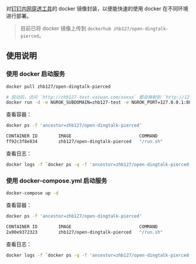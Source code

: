 对[钉钉内网穿透工具](https://open-doc.dingtalk.com/microapp/debug/ucof2g)的 docker 镜像封装，以便能快速的使用 docker 在不同环境进行部署。

> 目前已将 docker 镜像上传到 `dockerhub zhb127/open-dingtalk-pierced`。

## 使用说明

### 使用 docker 启动服务

```bash
docker pull zhb127/open-dingtalk-pierced

# 启动后，访问 `http://zhb127-test.vaiwan.com/xxxxx` 都会映射到 `http://127.0.0.1:8081/xxxxx`。
docker run -d -e NGROK_SUBDOMAIN=zhb127-test -e NGROK_PORT=127.0.0.1:8081 zhb127/open-dingtalk-pierced
```

查看容器：

```bash
docker ps -f 'ancestor=zhb127/open-dingtalk-pierced'

CONTAINER ID        IMAGE                          COMMAND             CREATED             STATUS              PORTS               NAMES
ff92c3f8e834        zhb127/open-dingtalk-pierced   "/run.sh"           6 minutes ago       Up 6 minutes        4040/tcp            hungry_borg
```

查看日志：

```bash
docker logs -f `docker ps -q -f 'ancestor=zhb127/open-dingtalk-pierced'`
```

### 使用 docker-compose.yml 启动服务

```bash
docker-compose up -d
```

查看容器：

```bash
docker ps -f 'ancestor=zhb127/open-dingtalk-pierced'

CONTAINER ID        IMAGE                          COMMAND             CREATED             STATUS              PORTS                    NAMES
2a90e9372323        zhb127/open-dingtalk-pierced   "/run.sh"           4 minutes ago       Up 41 seconds       0.0.0.0:4040->4040/tcp   open-dingtalk-pierced
```

查看日志：

```bash
docker logs -f `docker ps -q -f 'ancestor=zhb127/open-dingtalk-pierced'`
```
